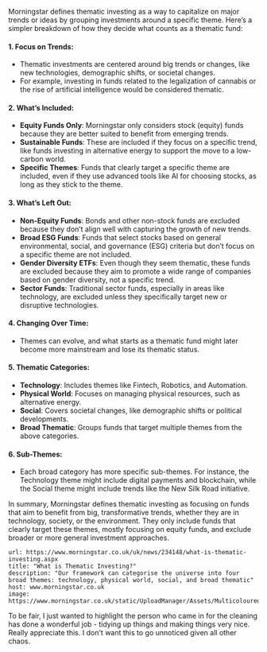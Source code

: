 
Morningstar defines thematic investing as a way to capitalize on major trends or ideas by grouping investments around a specific theme. Here’s a simpler breakdown of how they decide what counts as a thematic fund:

#### 1. **Focus on Trends**:
   - Thematic investments are centered around big trends or changes, like new technologies, demographic shifts, or societal changes.
   - For example, investing in funds related to the legalization of cannabis or the rise of artificial intelligence would be considered thematic.

#### 2. **What’s Included**:
   - **Equity Funds Only**: Morningstar only considers stock (equity) funds because they are better suited to benefit from emerging trends.
   - **Sustainable Funds**: These are included if they focus on a specific trend, like funds investing in alternative energy to support the move to a low-carbon world.
   - **Specific Themes**: Funds that clearly target a specific theme are included, even if they use advanced tools like AI for choosing stocks, as long as they stick to the theme.

#### 3. **What’s Left Out**:
   - **Non-Equity Funds**: Bonds and other non-stock funds are excluded because they don’t align well with capturing the growth of new trends.
   - **Broad ESG Funds**: Funds that select stocks based on general environmental, social, and governance (ESG) criteria but don’t focus on a specific theme are not included.
   - **Gender Diversity ETFs**: Even though they seem thematic, these funds are excluded because they aim to promote a wide range of companies based on gender diversity, not a specific trend.
   - **Sector Funds**: Traditional sector funds, especially in areas like technology, are excluded unless they specifically target new or disruptive technologies.

#### 4. **Changing Over Time**:
   - Themes can evolve, and what starts as a thematic fund might later become more mainstream and lose its thematic status.

#### 5. **Thematic Categories**:
   - **Technology**: Includes themes like Fintech, Robotics, and Automation.
   - **Physical World**: Focuses on managing physical resources, such as alternative energy.
   - **Social**: Covers societal changes, like demographic shifts or political developments.
   - **Broad Thematic**: Groups funds that target multiple themes from the above categories.

#### 6. **Sub-Themes**:
   - Each broad category has more specific sub-themes. For instance, the Technology theme might include digital payments and blockchain, while the Social theme might include trends like the New Silk Road initiative.

In summary, Morningstar defines thematic investing as focusing on funds that aim to benefit from big, transformative trends, whether they are in technology, society, or the environment. They only include funds that clearly target these themes, mostly focusing on equity funds, and exclude broader or more general investment approaches.


```cardlink
url: https://www.morningstar.co.uk/uk/news/234148/what-is-thematic-investing.aspx
title: "What is Thematic Investing?"
description: "Our framework can categorise the universe into four broad themes: technology, physical world, social, and broad thematic"
host: www.morningstar.co.uk
image: https://www.morningstar.co.uk/static/UploadManager/Assets/Multicoloured%20hallway.jpg
```


To be fair, I just wanted to highlight the person who came in for the cleaning has done a wonderful job - tidying up things and making things very nice. Really appreciate this. I don't want this to go unnoticed given all other chaos. 